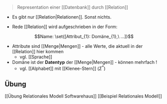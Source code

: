 > Representation einer [[Datenbank]] durch [[Relation]]

- Es gibt nur [[Relation|Relationen]]. Sonst nichts.

- Rede [[Relation]] wird aufgeschrieben in der Form:

$$Name: \set{[Attribut_{1}: Domäne_{1},\ ...]}$$

- Attribute sind [[Menge|Mengen]] - alle Werte, die aktuell in der [[Relation]] hier kommen
	- vgl. [[Sprache]]
- Domäne ist der **Datentyp** der [[Menge|Mengen]] - können mehrfach !
	- vgl. [[Alphabet]] mit [[Klenee-Stern]] ($\Sigma^{*}$)

## Übung
[[Übung Relationales Modell Softwarehaus]]
[[Beispiel Relationales Modell]]